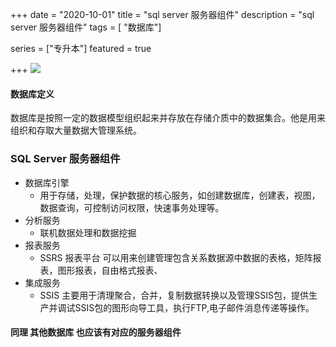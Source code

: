 +++
date = "2020-10-01"
title = "sql server 服务器组件"
description = "sql server 服务器组件"
tags = [ "数据库"]

series = ["专升本"]
featured = true

+++
![](https://gitee.com/lalalaxiaowifi/pictures/raw/master/image/%E6%97%A5%E5%B8%B8%E6%90%AC%E7%A0%96%E5%A4%B4.png)

#### 数据库定义
数据库是按照一定的数据模型组织起来并存放在存储介质中的数据集合。他是用来组织和存取大量数据大管理系统。

### SQL Server 服务器组件

- 数据库引擎
  - 用于存储，处理，保护数据的核心服务，如创建数据库，创建表，视图，数据查询，可控制访问权限，快速事务处理等。
- 分析服务
  - 联机数据处理和数据挖掘
- 报表服务
  - SSRS 报表平台 可以用来创建管理包含关系数据源中数据的表格，矩阵报表，图形报表，自由格式报表、
- 集成服务
  - SSIS 主要用于清理聚合，合并，复制数据转换以及管理SSIS包，提供生产并调试SSIS包的图形向导工具，执行FTP,电子邮件消息传递等操作。



#### 同理 其他数据库 也应该有对应的服务器组件

